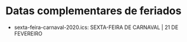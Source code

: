 # Datas complementares de feriados

- sexta-feira-carnaval-2020.ics: SEXTA-FEIRA DE CARNAVAL | 21 DE FEVEREIRO
